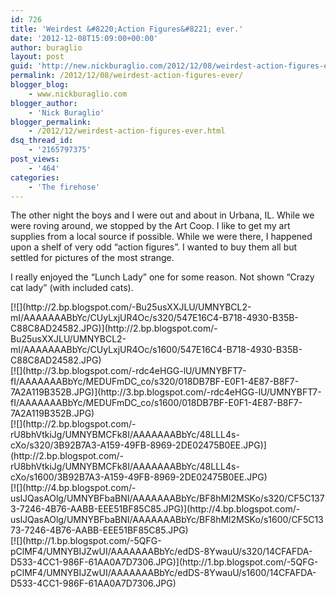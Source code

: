 ```yaml
---
id: 726
title: 'Weirdest &#8220;Action Figures&#8221; ever.'
date: '2012-12-08T15:09:00+00:00'
author: buraglio
layout: post
guid: 'http://new.nickburaglio.com/2012/12/08/weirdest-action-figures-ever/'
permalink: /2012/12/08/weirdest-action-figures-ever/
blogger_blog:
    - www.nickburaglio.com
blogger_author:
    - 'Nick Buraglio'
blogger_permalink:
    - /2012/12/weirdest-action-figures-ever.html
dsq_thread_id:
    - '2165797375'
post_views:
    - '464'
categories:
    - 'The firehose'
---
```


The other night the boys and I were out and about in Urbana, IL. While we were roving around, we stopped by the Art Coop. I like to get my art supplies from a local source if possible. While we were there, I happened upon a shelf of very odd “action figures”. I wanted to buy them all but settled for pictures of the most strange.

I really enjoyed the “Lunch Lady” one for some reason. Not shown “Crazy cat lady” (with included cats).

<div>[![](http://2.bp.blogspot.com/-Bu25usXXJLU/UMNYBCL2-mI/AAAAAAABbYc/CUyLxjUR4Oc/s320/547E16C4-B718-4930-B35B-C88C8AD24582.JPG)](http://2.bp.blogspot.com/-Bu25usXXJLU/UMNYBCL2-mI/AAAAAAABbYc/CUyLxjUR4Oc/s1600/547E16C4-B718-4930-B35B-C88C8AD24582.JPG)</div><div>[![](http://3.bp.blogspot.com/-rdc4eHGG-lU/UMNYBFT7-fI/AAAAAAABbYc/MEDUFmDC_co/s320/018DB7BF-E0F1-4E87-B8F7-7A2A119B352B.JPG)](http://3.bp.blogspot.com/-rdc4eHGG-lU/UMNYBFT7-fI/AAAAAAABbYc/MEDUFmDC_co/s1600/018DB7BF-E0F1-4E87-B8F7-7A2A119B352B.JPG)</div><div>[![](http://2.bp.blogspot.com/-rU8bhVtkiJg/UMNYBMCFk8I/AAAAAAABbYc/48LLL4s-cXo/s320/3B92B7A3-A159-49FB-8969-2DE02475B0EE.JPG)](http://2.bp.blogspot.com/-rU8bhVtkiJg/UMNYBMCFk8I/AAAAAAABbYc/48LLL4s-cXo/s1600/3B92B7A3-A159-49FB-8969-2DE02475B0EE.JPG)</div><div>[![](http://4.bp.blogspot.com/-uslJQasAOlg/UMNYBFbaBNI/AAAAAAABbYc/BF8hMl2MSKo/s320/CF5C1373-7246-4B76-AABB-EEE51BF85C85.JPG)](http://4.bp.blogspot.com/-uslJQasAOlg/UMNYBFbaBNI/AAAAAAABbYc/BF8hMl2MSKo/s1600/CF5C1373-7246-4B76-AABB-EEE51BF85C85.JPG)</div><div>[![](http://1.bp.blogspot.com/-5QFG-pClMF4/UMNYBIJZwUI/AAAAAAABbYc/edDS-8YwauU/s320/14CFAFDA-D533-4CC1-986F-61AA0A7D7306.JPG)](http://1.bp.blogspot.com/-5QFG-pClMF4/UMNYBIJZwUI/AAAAAAABbYc/edDS-8YwauU/s1600/14CFAFDA-D533-4CC1-986F-61AA0A7D7306.JPG)</div>